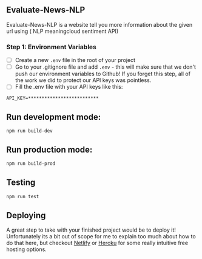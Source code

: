 ## Evaluate-News-NLP
Evaluate-News-NLP is a website tell you more information about the given url using ( NLP meaningcloud sentiment API)

### Step 1: Environment Variables
- [ ] Create a new ```.env``` file in the root of your project
- [ ] Go to your .gitignore file and add ```.env``` - this will make sure that we don't push our environment variables to Github! If you forget this step, all of the work we did to protect our API keys was pointless.
- [ ] Fill the .env file with your API keys like this:
```
API_KEY=**************************
```


## Run development mode:
```
npm run build-dev
```
## Run production mode:
```bash
npm run build-prod
```

## Testing 
```bash
npm run test
```
## Deploying
A great step to take with your finished project would be to deploy it! Unfortunately its a bit out of scope for me to explain too much about how to do that here, but checkout [Netlify](https://www.netlify.com/) or [Heroku](https://www.heroku.com/) for some really intuitive free hosting options.
